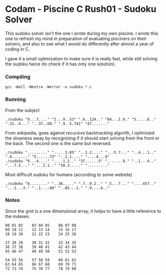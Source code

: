 # Codam - Piscine C Rush01 - Sudoku Solver
This sudoku solver isn't the one I wrote during my own piscine. I wrote this one
to refresh my mind in preparation of evaluating pisciners on their solvers, and
also to see what I would do differently after almost a year of coding in C.

I gave it a small optimization to make sure it is really fast, while still
solving the sudoku twice (to check if it has only one solution).

### Compiling
```
gcc -Wall -Wextra -Werror -o sudoku *.c
```

### Running
From the subject
```
./sudoku "9...7...." "2...9..53" ".6..124.." "84...1.9." "5.....8.." ".31..4..." "..37..68." ".9..5.741" "47......."
```
From wikipedia, goes against recursive backtracking algorith, I optimized the
slowness away by recognizing if it should start solving from the front or the
back. The second one is the same but reversed.
```
./sudoku "........." ".....3.85" "..1.2...." "...5.7..." "..4...1.." ".9......." "5......73" "..2.1...." "....4...9"
./sudoku "9...4...." "....1.2.." "37......5" ".......9." "..1...4.." "...7.5..." "....2.1.." "58.3....." "........."
```
Most difficult sudoku for humans (according to some website)
``` 
./sudoku "8........" "..36....." ".7..9.2.." ".5...7..." "....457.." "...1...3." "..1....68" "..85...1." ".9....4.."
```

### Notes
Since the grid is a one dimensional array, it helps to have a little reference
to the indexes.
```
00 01 02	03 04 05	06 07 08
09 10 11	12 13 14	15 16 17
18 19 20	21 22 23	24 25 26

27 28 29	30 31 32	33 34 35
36 37 38	39 40 41	42 43 44
45 46 47	48 49 50	51 52 53

54 55 56	57 58 59	60 61 62
63 64 65	66 67 68	69 70 71
72 73 74	75 76 77	78 79 80
```